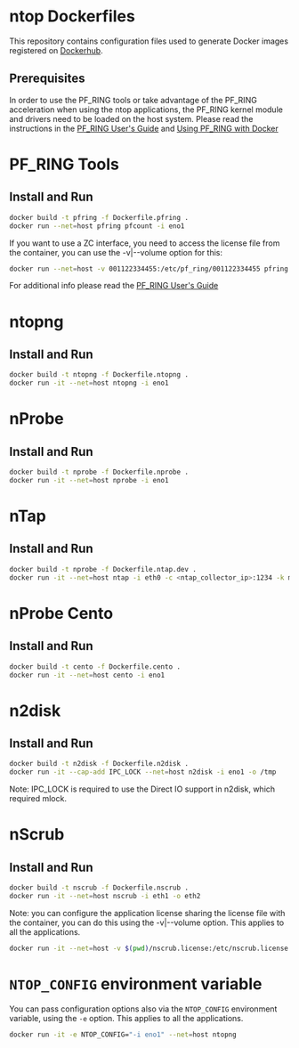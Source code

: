# ntop Dockerfiles

This repository contains configuration files used to generate Docker images registered on [Dockerhub](https://hub.docker.com/u/ntop).

## Prerequisites

In order to use the PF_RING tools or take advantage of the PF_RING acceleration when using the ntop
applications, the PF_RING kernel module and drivers need to be loaded on the host system. Please
read the instructions in the [PF_RING User's Guide](http://www.ntop.org/guides/pf_ring/get_started/index.html)
and [Using PF_RING with Docker](https://www.ntop.org/guides/pf_ring/containers/docker.html)

# PF_RING Tools

## Install and Run

```bash
docker build -t pfring -f Dockerfile.pfring .
docker run --net=host pfring pfcount -i eno1
```

If you want to use a ZC interface, you need to access the license file from the container,
you can use the -v|--volume option for this:

```bash
docker run --net=host -v 001122334455:/etc/pf_ring/001122334455 pfring pfcount -i zc:eth1
```

For additional info please read the [PF_RING User's Guide](http://www.ntop.org/guides/pf_ring/containers/docker.html)

# ntopng

## Install and Run

```bash
docker build -t ntopng -f Dockerfile.ntopng .
docker run -it --net=host ntopng -i eno1
```

# nProbe

## Install and Run

```bash
docker build -t nprobe -f Dockerfile.nprobe .
docker run -it --net=host nprobe -i eno1
```

# nTap

## Install and Run

```bash
docker build -t nprobe -f Dockerfile.ntap.dev .
docker run -it --net=host ntap -i eth0 -c <ntap_collector_ip>:1234 -k my_pwd
```
# nProbe Cento

## Install and Run

```bash
docker build -t cento -f Dockerfile.cento .
docker run -it --net=host cento -i eno1
```

# n2disk

## Install and Run

```bash
docker build -t n2disk -f Dockerfile.n2disk .
docker run -it --cap-add IPC_LOCK --net=host n2disk -i eno1 -o /tmp
```

Note: IPC_LOCK is required to use the Direct IO support in n2disk, which required mlock.

# nScrub

## Install and Run

```bash
docker build -t nscrub -f Dockerfile.nscrub .
docker run -it --net=host nscrub -i eth1 -o eth2
```

Note: you can configure the application license sharing the license file with the container,
you can do this using the -v|--volume option. This applies to all the applications.

```bash
docker run -it --net=host -v $(pwd)/nscrub.license:/etc/nscrub.license nscrub -i eth1 -o eth2
```

# `NTOP_CONFIG` environment variable

You can pass configuration options also via the `NTOP_CONFIG` environment variable, using the `-e` option. This applies to all the applications.

```bash
docker run -it -e NTOP_CONFIG="-i eno1" --net=host ntopng
```

